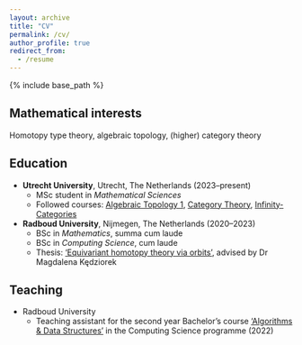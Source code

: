 ```yaml
---
layout: archive
title: "CV"
permalink: /cv/
author_profile: true
redirect_from:
  - /resume
---
```


{% include base_path %}

Mathematical interests
----------------------

Homotopy type theory, algebraic topology, (higher) category theory

Education
---------

* **Utrecht University**, Utrecht, The Netherlands (2023–present)
  * MSc student in *Mathematical Sciences*
  * Followed courses: [Algebraic Topology 1](https://mastermath.datanose.nl/Summary/454), [Category Theory](https://mastermath.datanose.nl/Summary/434), [Infinity-Categories](https://mastermath.datanose.nl/Summary/449)
* **Radboud University**, Nijmegen, The Netherlands (2020–2023)
  * BSc in *Mathematics*, summa cum laude
  * BSc in *Computing Science*, cum laude
  * Thesis: [‘Equivariant homotopy theory via orbits’](/files/equivariant-homotopy-theory-via-orbits.pdf), advised by Dr Magdalena Kędziorek

Teaching
--------

* Radboud University
  * Teaching assistant for the second year Bachelor’s course [‘Algorithms & Data Structures’](https://www.ru.nl/studiegids/science/vm/osirislinks/ibc/nwi-ibc027/) in the Computing Science programme (2022)
